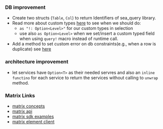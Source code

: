 ### DB improvement
- Create two structs (`Table`, `Col`) to return Identifiers of sea_query library.
- Read more about custom types [here](/Users/mehran/.cargo/registry/src/index.crates.io-6f17d22bba15001f/sqlx-0.7.2/src/macros/mod.rs)
  to see when we should do:
   - `as "!: Option<Level>"` for our custom types in selection
   - use also `as Option<Level>` when we set/insert a custom typed field when 
     using `query!` macro instead of runtime call.
- Add a method to set custom error on db constraints(e.g., when a row is duplicate)
see [here](https://github.com/launchbadge/realworld-axum-sqlx/blob/main/src/http/error.rs#L199)


### architecture improvement
- let services have `Option<T>` as their needed servres and also an `inline functino` for 
  each service to return the services without calling to `unwrap` method.


### Matrix Links
- [matrix concepts](https://spec.matrix.org/v1.8/client-server-api/#sending-events-to-a-room)
- [matrix api](https://spec.matrix.org/v1.8/client-server-api/#sending-events-to-a-room)
- [matrix sdk examples](https://github.com/matrix-org/matrix-rust-sdk/tree/main/examples)
- [matrix element client](https://app.element.io)